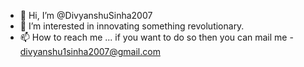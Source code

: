 - 👋 Hi, I’m @DivyanshuSinha2007
- 👀 I’m interested in innovating something revolutionary.
- 📫 How to reach me ... if you want to do so then you can mail me - divyanshu1sinha2007@gmail.com 

<!---
DivyanshuSinha2007/DivyanshuSinha2007 is a ✨ special ✨ repository because its `README.md` (this file) appears on your GitHub profile.
You can click the Preview link to take a look at your changes.
--->
